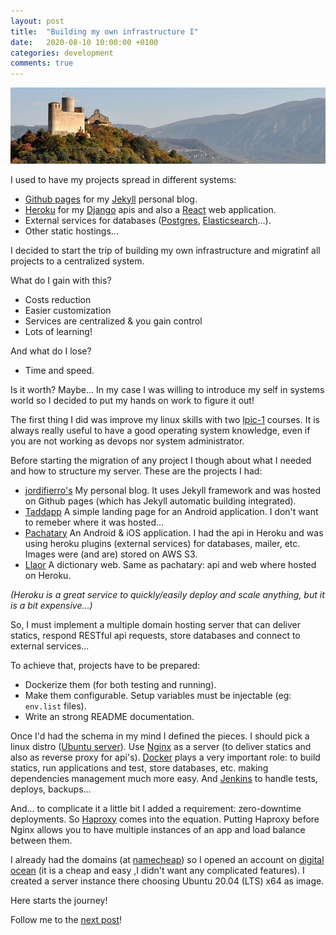 ```yaml
---
layout: post
title:  "Building my own infrastructure I"
date:   2020-08-10 10:00:00 +0100
categories: development
comments: true
---
```


![Mur's Castle](/assets/images/infrastructure_castle_1.png)

I used to have my projects spread in different systems:

* [Github pages](https://pages.github.com/)
for my [Jekyll](https://jekyllrb.com/) personal blog.
* [Heroku](https://heroku.com) for my [Django](https://www.djangoproject.com/)
apis and also a [React](https://reactjs.org/) web application.
* External services for databases
([Postgres](https://www.postgresql.org/), [Elasticsearch](https://www.elastic.co/)...).
* Other static hostings...

I decided to start the trip of building my own infrastructure
and migratinf all projects to a centralized system.

What do I gain with this?

* Costs reduction
* Easier customization
* Services are centralized & you gain control
* Lots of learning!

And what do I lose?

* Time and speed.

Is it worth? Maybe...
In my case I was willing to introduce my self in systems world
so I decided to put my hands on work to figure it out!

The first thing I did was improve my linux skills with two
[lpic-1](https://www.lpi.org/our-certifications/lpic-1-overview) courses.
It is always really useful to have a good operating system knowledge,
even if you are not working as devops nor system administrator.

Before starting the migration of any project I though about what I needed and
how to structure my server.
These are the projects I had:

* [jordifierro's](https://jordifierro.com) My personal blog.
It uses Jekyll framework and was hosted on Github pages
(which has Jekyll automatic building integrated).
* [Taddapp](https://taddapp.com) A simple landing page for an Android application.
I don't want to remeber where it was hosted...
* [Pachatary](https://pachatary.com) An Android & iOS application.
I had the api in Heroku and was using heroku plugins (external services)
for databases, mailer, etc. Images were (and are) stored on AWS S3.
* [Llaor](https://llaor.com) A dictionary web. Same as pachatary:
api and web where hosted on Heroku.

_(Heroku is a great service to quickly/easily deploy and scale anything,
but it is a bit expensive...)_

So, I must implement a multiple domain hosting server
that can deliver statics, respond RESTful api requests,
store databases and connect to external services...

To achieve that, projects have to be prepared:
* Dockerize them (for both testing and running).
* Make them configurable. Setup variables must be injectable (eg: `env.list` files).
* Write an strong README documentation.

Once I'd had the schema in my mind I defined the pieces.
I should pick a linux distro ([Ubuntu server](https://releases.ubuntu.com/20.04/)).
Use [Nginx](https://www.nginx.com/) as a server
(to deliver statics and also as reverse proxy for api's).
[Docker](https://www.docker.com/) plays a very important role:
to build statics, run applications and test, store databases, etc.
making dependencies management much more easy.
And [Jenkins](https://www.jenkins.io/) to handle tests, deploys, backups...

And... to complicate it a little bit I added a requirement:
zero-downtime deployments.
So [Haproxy](http://www.haproxy.org/) comes into the equation.
Putting Haproxy before Nginx allows you to have multiple instances of an app
and load balance between them.

I already had the domains (at [namecheap](https://namecheap.pxf.io/4bR69))
so I opened an account on [digital ocean](https://m.do.co/c/8edd7aed3fee)
(it is a cheap and easy ,I didn't want any complicated features).
I created a server instance there choosing Ubuntu 20.04 (LTS) x64 as image.

Here starts the journey!

Follow me to the [next post](https://jordifierro.com/building-my-own-infrastructure-2)!

